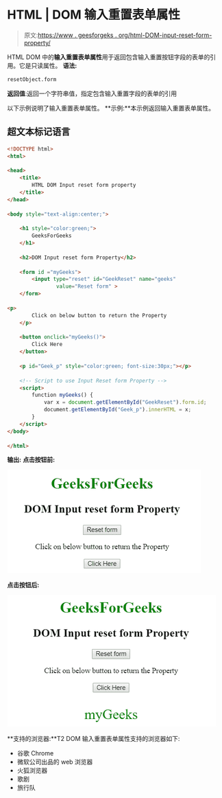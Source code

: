 # HTML | DOM 输入重置表单属性

> 原文:[https://www . geesforgeks . org/html-DOM-input-reset-form-property/](https://www.geeksforgeeks.org/html-dom-input-reset-form-property/)

HTML DOM 中的**输入重置表单属性**用于返回包含输入重置按钮字段的表单的引用。它是只读属性。
**语法:**

```html
resetObject.form 
```

**返回值**:返回一个字符串值，指定包含输入重置字段的表单的引用

以下示例说明了输入重置表单属性。
**示例:**本示例返回输入重置表单属性。

## 超文本标记语言

```html
<!DOCTYPE html>
<html>

<head>
    <title>
        HTML DOM Input reset form property
    </title>
</head>

<body style="text-align:center;">

    <h1 style="color:green;">
        GeeksForGeeks
    </h1>

    <h2>DOM Input reset form Property</h2>

    <form id ="myGeeks">
        <input type="reset" id="GeekReset" name="geeks"
                value="Reset form" >
    </form>

<p>
        Click on below button to return the Property
    </p>

    <button onclick="myGeeks()">
        Click Here
    </button>

    <p id="Geek_p" style="color:green; font-size:30px;"></p>

    <!-- Script to use Input Reset form Property -->
    <script>
        function myGeeks() {
            var x = document.getElementById("GeekReset").form.id;
            document.getElementById("Geek_p").innerHTML = x;
        }
    </script>
</body>

</html>                   
```

**输出:**
**点击按钮前:**

![](img/dd7bcb5cbae8556fdabd1b6624e95090.png)

**点击按钮后:**

![](img/a05249e0d94bd4f5f65cc53f02270d01.png)

**支持的浏览器:**T2 DOM 输入重置表单属性支持的浏览器如下:

*   谷歌 Chrome
*   微软公司出品的 web 浏览器
*   火狐浏览器
*   歌剧
*   旅行队